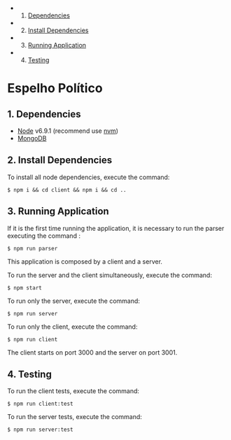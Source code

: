 <!-- vscode-markdown-toc -->
* 1. [Dependencies](#Dependencies)
* 2. [Install Dependencies](#InstallDependencies)
* 3. [Running Application](#RunningApplication)
* 4. [Testing](#Testing)

<!-- vscode-markdown-toc-config
	numbering=true
	autoSave=true
	/vscode-markdown-toc-config -->
<!-- /vscode-markdown-toc -->

# Espelho Político

##  1. <a name='Dependencies'></a>Dependencies

- [Node](nodejs.org) v6.9.1 (recommend use [nvm](https://github.com/creationix/nvm#install-script))
- [MongoDB](https://www.mongodb.com/)

##  2. <a name='InstallDependencies'></a>Install Dependencies

To install all node dependencies, execute the command:

```
$ npm i && cd client && npm i && cd ..
```

##  3. <a name='RunningApplication'></a>Running Application

If it is the first time running the application, it is necessary to run the parser executing the command :

```
$ npm run parser
```

This application is composed by a client and a server.

To run the server and the client simultaneously, execute the command:

```
$ npm start
```

To run only the server, execute the command:

```
$ npm run server
```

To run only the client, execute the command:

```
$ npm run client
```

The client starts on port 3000 and the server on port 3001.

##  4. <a name='Testing'></a>Testing

To run the client tests, execute the command:

```
$ npm run client:test
```

To run the server tests, execute the command:

```
$ npm run server:test
```
